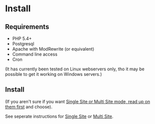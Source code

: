 # Install

## Requirements


  *  PHP 5.4+
  *  Postgresql
  *  Apache with ModRewrite (or equivalent)
  *  Command line access
  *  Cron

(It has currently been tested on Linux webservers only, tho it may be possible 
to get it working on Windows servers.)

## Install

(If you aren't sure if you want [Single Site or Multi Site mode, read up on them 
first](/en/systemadministrators/core/singlesiteormultisite.md) and choose).

See seperate instructions for [Single Site](/en/serveradministrators/core/install.singlesite.md) 
or [Multi Site](/en/serveradministrators/core/singlesiteormultisite.multisite.md).

